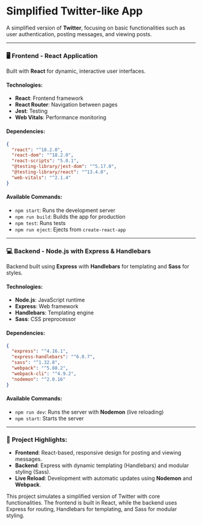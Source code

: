 
# Simplified Twitter-like App

A simplified version of **Twitter**, focusing on basic functionalities such as user authentication, posting messages, and viewing posts.

---

### 🖥️ **Frontend - React Application**

Built with **React** for dynamic, interactive user interfaces.

#### **Technologies:**
- **React**: Frontend framework
- **React Router**: Navigation between pages
- **Jest**: Testing
- **Web Vitals**: Performance monitoring

#### **Dependencies:**
```json
{
  "react": "^18.2.0",
  "react-dom": "^18.2.0",
  "react-scripts": "5.0.1",
  "@testing-library/jest-dom": "^5.17.0",
  "@testing-library/react": "^13.4.0",
  "web-vitals": "^2.1.4"
}
```

#### **Available Commands:**
- `npm start`: Runs the development server
- `npm run build`: Builds the app for production
- `npm test`: Runs tests
- `npm run eject`: Ejects from `create-react-app`

---

### 💻 **Backend - Node.js with Express & Handlebars**

Backend built using **Express** with **Handlebars** for templating and **Sass** for styles.

#### **Technologies:**
- **Node.js**: JavaScript runtime
- **Express**: Web framework
- **Handlebars**: Templating engine
- **Sass**: CSS preprocessor

#### **Dependencies:**
```json
{
  "express": "^4.16.1",
  "express-handlebars": "^6.0.7",
  "sass": "^1.32.8",
  "webpack": "^5.88.2",
  "webpack-cli": "^4.9.2",
  "nodemon": "^2.0.16"
}
```

#### **Available Commands:**
- `npm run dev`: Runs the server with **Nodemon** (live reloading)
- `npm start`: Starts the server

---

### 🚀 **Project Highlights:**
- **Frontend**: React-based, responsive design for posting and viewing messages.
- **Backend**: Express with dynamic templating (Handlebars) and modular styling (Sass).
- **Live Reload**: Development with automatic updates using **Nodemon** and **Webpack**.

This project simulates a simplified version of Twitter with core functionalities. The frontend is built in React, while the backend uses Express for routing, Handlebars for templating, and Sass for modular styling.
```
